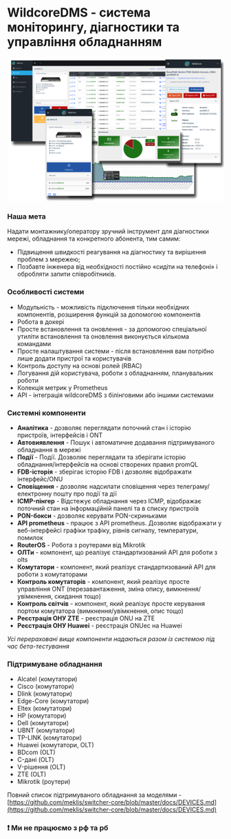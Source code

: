 # **WildcoreDMS** - система моніторингу, діагностики та управління обладнанням
![](./assets/main-logo.png)

### Наша мета
Надати монтажнику/оператору зручний інструмент для діагностики мережі, обладнання та конкретного абонента,
тим самим:

- Підвищення швидкості реагування на діагностику та вирішення проблем з мережею;
- Позбавте інженера від необхідності постійно «сидіти на телефоні» і обробляти запити співробітників.


### Особливості системи
* Модульність - можливість підключення тільки необхідних компонентів, розширення функцій за допомогою компонентів
* Робота в докері
* Просте встановлення та оновлення - за допомогою спеціальної утиліти встановлення та оновлення виконується кількома командами
* Просте налаштування системи - після встановлення вам потрібно лише додати пристрої та користувачів
* Контроль доступу на основі ролей (RBAC)
* Логування дій користувача, роботи з обладнанням, планувальник роботи
* Колекція метрик у Prometheus
* API - інтеграція wildcoreDMS з білінговими або іншими системами

### Системні компоненти
* **Аналітика** - дозволяє переглядати поточний стан і історію пристроїв, інтерфейсів і ONT
* **Автовиявлення** - Пошук і автоматичне додавання підтримуваного обладнання в мережі
* **Події** - Події. Дозволяє переглядати та зберігати історію обладнання/інтерфейсів на основі створених правил promQL
* **FDB-історія** - зберігає історію FDB і дозволяє відображати інтерфейс/ONU
* **Сповіщення** - дозволяє надсилати сповіщення через телеграму/електронну пошту про події та дії
* **ICMP-пінгер** - Відстежує обладнання через ICMP, відображає поточний стан на інформаційній панелі та в списку пристроїв
* **PON-бокси** - дозволяє керувати PON-скриньками
* **API prometheus** - працює з API prometheus. Дозволяє відображати у веб-інтерфейсі графіки трафіку, рівнів сигналу, температури, помилок
* **RouterOS** - Робота з роутерами від Mikrotik
* **ОЛТи** - компонент, що реалізує стандартизований API для роботи з olts
* **Комутатори** - компонент, який реалізує стандартизований API для роботи з комутаторами
* **Контроль комутаторів** - компонент, який реалізує просте управління ONT (перезавантаження, зміна опису, вимкнення/увімкнення, скидання тощо)
* **Контроль світчів** - компонент, який реалізує просте керування портом комутатора (вимкнення/увімкнення, опис тощо)
* **Реєстрація ОНУ ZTE** - реєстрація ONU на ZTE
* **Реєстрація ОНУ Huawei** - реєстрація ONUec на Huawei

_Усі перераховані вище компоненти надаються разом із системою під час бета-тестування_

### Підтримуване обладнання
* Alcatel (комутатори)
* Cisco (комутатори)
* Dlink (комутатори)
* Edge-Core (комутатори)
* Eltex (комутатори)
* HP (комутатори)
* Dell (комутатори)
* UBNT (комутатори)
* TP-LINK (комутатори)
* Huawei (комутатори, OLT)
* BDcom (OLT)
* C-дані (OLT)
* V-рішення (OLT)
* ZTE (OLT)
* Mikrotik (роутери)

Повний список підтримуваного обладнання за моделями - [https://github.com/meklis/switcher-core/blob/master/docs/DEVICES.md](https://github.com/meklis/switcher-core/blob/master/docs/DEVICES.md)


### ❗ Ми не працюємо з рф та рб

